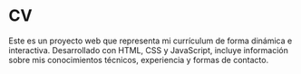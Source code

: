 # CV
Este es un proyecto web que representa mi currículum de forma dinámica e interactiva. Desarrollado con HTML, CSS y JavaScript, incluye información sobre mis conocimientos técnicos, experiencia y formas de contacto.
